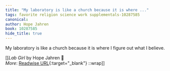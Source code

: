 ```yaml
---
title: "My laboratory is like a church because it is where ..."
tags: favorite religion science work supplementals-10287585
canonical: 
author: Hope Jahren
book: 10287585
hide_title: true
---
```


My laboratory is like a church because it is where I figure out what I believe.


[[<cite>_Lab Girl_</cite> by Hope Jahren 📕<br>
_More_: [Readwise URL](https://readwise.io/open/209716652){:target="_blank"}
::wrap]]